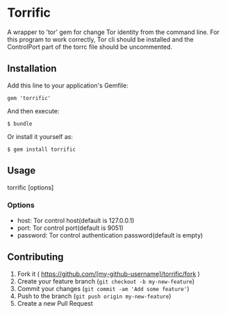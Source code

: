 # Torrific

A wrapper to 'tor' gem for change Tor identity from the command line.
For this program to work correctly, Tor cli should be installed and the
ControlPort part of the torrc file should be uncommented.

## Installation

Add this line to your application's Gemfile:

    gem 'torrific'

And then execute:

    $ bundle

Or install it yourself as:

    $ gem install torrific

## Usage

torrific [options]

### Options

* host: Tor control host(default is 127.0.0.1)
* port: Tor control port(default is 9051)
* password: Tor control authentication password(default is empty)

## Contributing

1. Fork it ( https://github.com/[my-github-username]/torrific/fork )
2. Create your feature branch (`git checkout -b my-new-feature`)
3. Commit your changes (`git commit -am 'Add some feature'`)
4. Push to the branch (`git push origin my-new-feature`)
5. Create a new Pull Request
